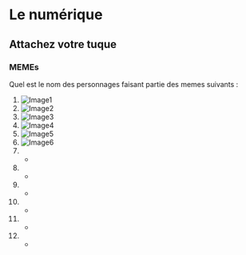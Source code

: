 # Le numérique
## Attachez votre tuque

### MEMEs
Quel est le nom des personnages faisant partie des memes suivants :
1. ![Image1](https://external-content.duckduckgo.com/iu/?u=http%3A%2F%2Fwww.catsaroundtheglobe.com%2Fwp-content%2Fuploads%2Flong_cat.jpg&f=1&nofb=1)
2. ![Image2](https://external-content.duckduckgo.com/iu/?u=https%3A%2F%2Fimages.halloweencostumes.com%2Fblog%2Fimages%2F453%2F452-1%2Fnyan-cat-meme.jpg&f=1&nofb=1)
3. ![Image3](https://external-content.duckduckgo.com/iu/?u=https%3A%2F%2Fcarboncostume.com%2Fwordpress%2Fwp-content%2Fuploads%2F2013%2F01%2Fbadluckbrian.jpg&f=1&nofb=1)
4. ![Image4](https://external-content.duckduckgo.com/iu/?u=https%3A%2F%2Fvignette.wikia.nocookie.net%2Fjoke-battles%2Fimages%2F4%2F40%2F18360-doge-doge-simple.jpg%2Frevision%2Flatest%3Fcb%3D20151209161638&f=1&nofb=1)
5. ![Image5](https://external-content.duckduckgo.com/iu/?u=https%3A%2F%2Fwww.omnicall.com%2Fwp-content%2Fuploads%2F2017%2F01%2FGrumpy-Cat_OmniCall-Blog-01.png&f=1&nofb=1)
6. ![Image6](https://external-content.duckduckgo.com/iu/?u=http%3A%2F%2Fpa1.narvii.com%2F6629%2Fd1a8b235dbf3d930bc18c0079bcca41791fc0f5e_00.gif&f=1&nofb=1)
3. -
4. -
5. -
6. -
7. -
8. -
